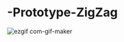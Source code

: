 # -Prototype-ZigZag
![ezgif com-gif-maker](https://user-images.githubusercontent.com/84052199/147692927-c6f90cbb-51e7-4128-9554-45917da7f52e.gif)
